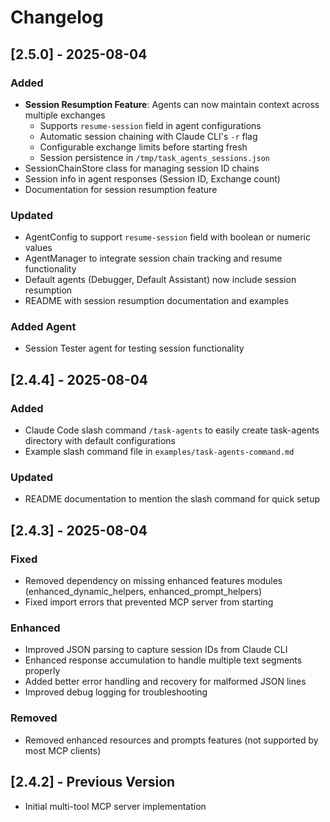 # Changelog

## [2.5.0] - 2025-08-04

### Added
- **Session Resumption Feature**: Agents can now maintain context across multiple exchanges
  - Supports `resume-session` field in agent configurations
  - Automatic session chaining with Claude CLI's `-r` flag
  - Configurable exchange limits before starting fresh
  - Session persistence in `/tmp/task_agents_sessions.json`
- SessionChainStore class for managing session ID chains
- Session info in agent responses (Session ID, Exchange count)
- Documentation for session resumption feature

### Updated
- AgentConfig to support `resume-session` field with boolean or numeric values
- AgentManager to integrate session chain tracking and resume functionality
- Default agents (Debugger, Default Assistant) now include session resumption
- README with session resumption documentation and examples

### Added Agent
- Session Tester agent for testing session functionality

## [2.4.4] - 2025-08-04

### Added
- Claude Code slash command `/task-agents` to easily create task-agents directory with default configurations
- Example slash command file in `examples/task-agents-command.md`

### Updated
- README documentation to mention the slash command for quick setup

## [2.4.3] - 2025-08-04

### Fixed
- Removed dependency on missing enhanced features modules (enhanced_dynamic_helpers, enhanced_prompt_helpers)
- Fixed import errors that prevented MCP server from starting

### Enhanced
- Improved JSON parsing to capture session IDs from Claude CLI
- Enhanced response accumulation to handle multiple text segments properly
- Added better error handling and recovery for malformed JSON lines
- Improved debug logging for troubleshooting

### Removed
- Removed enhanced resources and prompts features (not supported by most MCP clients)

## [2.4.2] - Previous Version
- Initial multi-tool MCP server implementation